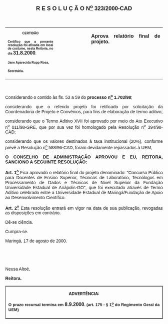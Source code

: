 <BODY>

<B><FONT FACE="Arial" SIZE=4><P ALIGN="CENTER"><A NAME="_Toc445798786"></P>
<P ALIGN="CENTER">R E S O L U &Ccedil; &Atilde; O  N<U><SUP>o</U></SUP>  323/2000-CAD</P>
</B></FONT><FONT FACE="Arial"><P ALIGN="JUSTIFY"></P>
<P ALIGN="JUSTIFY">&nbsp;</P></FONT>
<TABLE CELLSPACING=0 BORDER=0 CELLPADDING=7 WIDTH=621>
<TR><TD WIDTH="32%" VALIGN="TOP">
<B><FONT FACE="Arial" SIZE=1><P ALIGN="CENTER">CERTID&Atilde;O</P>
<P ALIGN="JUSTIFY">   Certifico que a presente resolu&ccedil;&atilde;o foi afixada em local de costume, nesta Reitoria, no dia </FONT><FONT FACE="Arial">31.8.2000</FONT><FONT FACE="Arial" SIZE=1>.</P>
<P ALIGN="JUSTIFY"></P>
<P ALIGN="JUSTIFY">Jane Aparecida Rupp Rosa,</P>
<P ALIGN="JUSTIFY">Secret&aacute;ria.</B></FONT></TD>
<TD WIDTH="21%" VALIGN="TOP">&nbsp;</TD>
<TD WIDTH="47%" VALIGN="TOP">
<B><FONT FACE="Arial"><P ALIGN="JUSTIFY">Aprova relat&oacute;rio final de projeto.</B></FONT></TD>
</TR>
</TABLE>

<FONT FACE="Arial"><P ALIGN="JUSTIFY"></P>
<P ALIGN="JUSTIFY">&nbsp;</P>
<P ALIGN="JUSTIFY">&#9;Considerando o contido &agrave;s fls. 53 a 59 do <B>processo n<U><SUP>o</U></SUP> 1.703/98</B>;</P>
<B><P ALIGN="JUSTIFY">&#9;</B>considerando que o referido projeto foi retificado por solicita&ccedil;&atilde;o da Coordenadoria de Projeto e Conv&ecirc;nios, para fins de elabora&ccedil;&atilde;o de termo aditivo;</P>
<P ALIGN="JUSTIFY">&#9;considerando que o Termo Aditivo XVII foi aprovado por meio do Ato Executivo n<U><SUP>o</U></SUP> 011/98-GRE, que por sua vez foi homologado pela Resolu&ccedil;&atilde;o n<U><SUP>o</U></SUP> 394/98-CAD;</P>
<P ALIGN="JUSTIFY">&#9;considerando que os valores destinados &agrave; taxa institucional (20%), conforme prev&ecirc; a Resolu&ccedil;&atilde;o n<U><SUP>o</U></SUP> 588/96-CAD, foram devidamente repassados &agrave; UEM,</P>
<P ALIGN="JUSTIFY"></P>
<B><P ALIGN="JUSTIFY">O CONSELHO DE ADMINISTRA&Ccedil;&Atilde;O APROVOU E EU, REITORA, SANCIONO A SEGUINTE RESOLU&Ccedil;&Atilde;O:</P>
</B><P ALIGN="JUSTIFY"></P>
<B><P ALIGN="JUSTIFY">Art. 1<U><SUP>o</B></U></SUP> Fica aprovado o relat&oacute;rio final do projeto denominado: &quot;Concurso P&uacute;blico para Docentes de Ensino Superior, T&eacute;cnicos de Laborat&oacute;rio, Tecn&oacute;logos em Processamento de Dados e T&eacute;cnicos de N&iacute;vel Superior da Funda&ccedil;&atilde;o Universidade Estadual de An&aacute;polis-GO&quot;, que foi executado atrav&eacute;s de Termo Aditivo celebrado entre a Universidade Estadual de Maring&aacute;/Funda&ccedil;&atilde;o de Apoio ao Desenvolvimento Cient&iacute;fico.</P>
<B><P ALIGN="JUSTIFY">Art. 2<U><SUP>o</U></SUP> </B>Esta resolu&ccedil;&atilde;o entrar&aacute; em vigor na data de sua publica&ccedil;&atilde;o, revogadas as disposi&ccedil;&otilde;es em contr&aacute;rio.</P>
<P ALIGN="JUSTIFY">&#9;D&ecirc;-se ci&ecirc;ncia.</P>
<P ALIGN="JUSTIFY">&#9;Cumpra-se.</P>
<P ALIGN="JUSTIFY">Maring&aacute;, 17 de agosto de 2000.</P>
<P ALIGN="JUSTIFY"></P>
<P ALIGN="JUSTIFY">&nbsp;</P>
<P ALIGN="JUSTIFY">&nbsp;</P>
<P ALIGN="JUSTIFY">Neusa Alto&eacute;,</P>
<B><P ALIGN="JUSTIFY">Reitora.</P>
</B><P ALIGN="JUSTIFY"></P></FONT>
<TABLE BORDER CELLSPACING=1 CELLPADDING=4 WIDTH=212>
<TR><TD VALIGN="TOP">
<B><FONT SIZE=2><P ALIGN="CENTER">ADVERT&Ecirc;NCIA:</P>
</FONT><FONT FACE="Arial" SIZE=2><P ALIGN="JUSTIFY">O prazo recursal termina em </FONT><FONT FACE="Arial">8.9.2000</FONT><FONT FACE="Arial" SIZE=2>. (art. 175 - § 1<U><SUP>o</U></SUP> do Regimento Geral da UEM)</B></FONT></TD>
</TR>
</TABLE>

<FONT SIZE=2><P></A></P></FONT></BODY>
